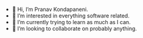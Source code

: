 - 👋 Hi, I’m Pranav Kondapaneni.
- 👀 I’m interested in everything software related.
- 🌱 I’m currently trying to learn as much as I can.
- 💞️ I’m looking to collaborate on probably anything.
